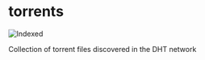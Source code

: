 torrents 
========
![Indexed](https://img.shields.io/badge/indexed-67899-blue)

Collection of torrent files discovered in the DHT network

